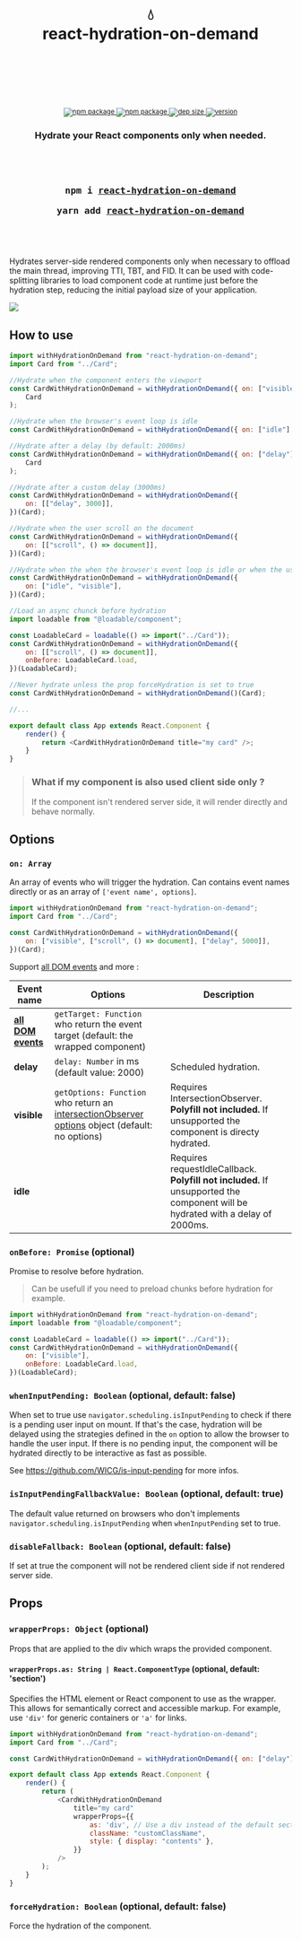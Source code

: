 <div align="center">
  <h1>
    <br/>
    <br/>
    💧
    <br />
    react-hydration-on-demand
    <br />
    <br />
    <br />
  </h1>
  <sup>
    <br />
    <br />
    <a href="https://www.npmjs.com/package/react-hydration-on-demand">
       <img src="https://img.shields.io/npm/dm/react-hydration-on-demand" alt="npm package" />
    </a>
    <a href="https://www.npmjs.com/package/react-hydration-on-demand">
       <img src="https://img.shields.io/github/actions/workflow/status/valcol/react-hydration-on-demand/main.yml" alt="npm package" />
    </a>
    <a href="https://www.npmjs.com/package/react-hydration-on-demand">
       <img src="https://img.shields.io/bundlephobia/minzip/react-hydration-on-demand" alt="dep size" />
    </a>
    <a href="https://www.npmjs.com/package/react-hydration-on-demand">
      <img src="https://img.shields.io/npm/v/react-hydration-on-demand" alt="version" />
    </a>
    <br />
  </sup>
   <h3>Hydrate your React components only when needed.<h3>
  <br />
  <br />
  <pre>npm i <a href="https://www.npmjs.com/package/react-hydration-on-demand">react-hydration-on-demand</a></pre>
  <pre>yarn add <a href="https://www.npmjs.com/package/react-hydration-on-demand">react-hydration-on-demand</a></pre>
  <br /> 
  <br />
</div>

Hydrates server-side rendered components only when necessary to offload the main thread, improving TTI, TBT, and FID.
It can be used with code-splitting libraries to load component code at runtime just before the hydration step, reducing the initial payload size of your application.

![](reactrender.png?raw=true)

## How to use

```js
import withHydrationOnDemand from "react-hydration-on-demand";
import Card from "../Card";

//Hydrate when the component enters the viewport
const CardWithHydrationOnDemand = withHydrationOnDemand({ on: ["visible"] })(
    Card
);

//Hydrate when the browser's event loop is idle
const CardWithHydrationOnDemand = withHydrationOnDemand({ on: ["idle"] })(Card);

//Hydrate after a delay (by default: 2000ms)
const CardWithHydrationOnDemand = withHydrationOnDemand({ on: ["delay"] })(
    Card
);

//Hydrate after a custom delay (3000ms)
const CardWithHydrationOnDemand = withHydrationOnDemand({
    on: [["delay", 3000]],
})(Card);

//Hydrate when the user scroll on the document
const CardWithHydrationOnDemand = withHydrationOnDemand({
    on: [["scroll", () => document]],
})(Card);

//Hydrate when the when the browser's event loop is idle or when the user scroll, whichever comes first
const CardWithHydrationOnDemand = withHydrationOnDemand({
    on: ["idle", "visible"],
})(Card);

//Load an async chunck before hydration
import loadable from "@loadable/component";

const LoadableCard = loadable(() => import("../Card"));
const CardWithHydrationOnDemand = withHydrationOnDemand({
    on: [["scroll", () => document]],
    onBefore: LoadableCard.load,
})(LoadableCard);

//Never hydrate unless the prop forceHydration is set to true
const CardWithHydrationOnDemand = withHydrationOnDemand()(Card);

//...

export default class App extends React.Component {
    render() {
        return <CardWithHydrationOnDemand title="my card" />;
    }
}
```

> ### What if my component is also used client side only ?
>
> If the component isn't rendered server side, it will render directly and behave normally.

## Options

### `on: Array`

An array of events who will trigger the hydration.
Can contains event names directly or as an array of `['event name', options]`.

```js
import withHydrationOnDemand from "react-hydration-on-demand";
import Card from "../Card";

const CardWithHydrationOnDemand = withHydrationOnDemand({
    on: ["visible", ["scroll", () => document], ["delay", 5000]],
})(Card);
```

Support [all DOM events](https://developer.mozilla.org/en-US/docs/Web/Events) and more :

| Event name                                                                | Options                                                                                                                                                                 | Description                                                                                                                    |
| ------------------------------------------------------------------------- | ----------------------------------------------------------------------------------------------------------------------------------------------------------------------- | ------------------------------------------------------------------------------------------------------------------------------ |
| [**all DOM events**](https://developer.mozilla.org/en-US/docs/Web/Events) | `getTarget: Function` who return the event target (default: the wrapped component)                                                                                      |
| **delay**                                                                 | `delay: Number` in ms (default value: 2000)                                                                                                                             | Scheduled hydration.                                                                                                           |
| **visible**                                                               | `getOptions: Function` who return an [intersectionObserver options](https://developer.mozilla.org/en-US/docs/Web/API/IntersectionObserver) object (default: no options) | Requires IntersectionObserver. **Polyfill not included.** If unsupported the component is directy hydrated.                    |
| **idle**                                                                  |                                                                                                                                                                         | Requires requestIdleCallback. **Polyfill not included.** If unsupported the component will be hydrated with a delay of 2000ms. |

### `onBefore: Promise` (optional)

Promise to resolve before hydration.

> Can be usefull if you need to preload chunks before hydration for example.

```js
import withHydrationOnDemand from "react-hydration-on-demand";
import loadable from "@loadable/component";

const LoadableCard = loadable(() => import("../Card"));
const CardWithHydrationOnDemand = withHydrationOnDemand({
    on: ["visible"],
    onBefore: LoadableCard.load,
})(LoadableCard);
```

### `whenInputPending: Boolean` (optional, default: false)

When set to true use `navigator.scheduling.isInputPending` to check if there is a pending user input on mount. If that's the case, hydration will be delayed using the strategies defined in the `on` option to allow the browser to handle the user input.
If there is no pending input, the component will be hydrated directly to be interactive as fast as possible.

See https://github.com/WICG/is-input-pending for more infos.

### `isInputPendingFallbackValue: Boolean` (optional, default: true)

The default value returned on browsers who don't implements `navigator.scheduling.isInputPending` when `whenInputPending` set to true.

### `disableFallback: Boolean` (optional, default: false)

If set at true the component will not be rendered client side if not rendered server side.

## Props

### `wrapperProps: Object` (optional)

Props that are applied to the div which wraps the provided component.

#### `wrapperProps.as: String | React.ComponentType` (optional, default: 'section')

Specifies the HTML element or React component to use as the wrapper. This allows for semantically correct and accessible markup. For example, use `'div'` for generic containers or `'a'` for links.

```js
import withHydrationOnDemand from "react-hydration-on-demand";
import Card from "../Card";

const CardWithHydrationOnDemand = withHydrationOnDemand({ on: ["delay"] })(Card);

export default class App extends React.Component {
    render() {
        return (
            <CardWithHydrationOnDemand
                title="my card"
                wrapperProps={{
                    as: 'div', // Use a div instead of the default section
                    className: "customClassName",
                    style: { display: "contents" },
                }}
            />
        );
    }
}
```

### `forceHydration: Boolean` (optional, default: false)

Force the hydration of the component.
